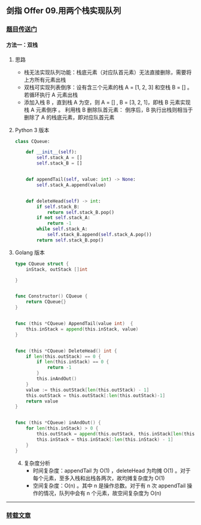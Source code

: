 ## 剑指 Offer 09.用两个栈实现队列

### [题目传送门](https://leetcode.cn/problems/yong-liang-ge-zhan-shi-xian-dui-lie-lcof/)

#### 方法一：双栈

1. 思路

    - 栈无法实现队列功能：栈底元素（对应队首元素）无法直接删除，需要将上方所有元素出栈
    - 双栈可实现列表倒序：设有含三个元素的栈 A = [1, 2, 3] 和空栈 B = [] 。若循环执行 A 元素出栈
    - 添加入栈 B ，直到栈 A 为空，则 A = [] , B = [3, 2, 1]，即栈 B 元素实现栈 A 元素倒序 。
      利用栈 B 删除队首元素： 倒序后，B 执行出栈则相当于删除了 A 的栈底元素，即对应队首元素

2. Python 3 版本

   ```python
   class CQueue:
   
       def __init__(self):
           self.stack_A = []
           self.stack_B = []
   
   
       def appendTail(self, value: int) -> None:
           self.stack_A.append(value)
   
   
       def deleteHead(self) -> int:
           if self.stack_B:
               return self.stack_B.pop()
           if not self.stack_A:
               return -1
           while self.stack_A:
               self.stack_B.append(self.stack_A.pop())
           return self.stack_B.pop()
   ```

3. Golang 版本

   ```go
   type CQueue struct {
       inStack, outStack []int
   
   }
   
   
   func Constructor() CQueue {
       return CQueue{}
   }
   
   
   func (this *CQueue) AppendTail(value int)  {
       this.inStack = append(this.inStack, value)
   }
   
   
   func (this *CQueue) DeleteHead() int {
       if len(this.outStack) == 0 {
           if len(this.inStack) == 0 {
               return -1
           }
           this.inAndOut()
       }
       value := this.outStack[len(this.outStack) - 1]
       this.outStack = this.outStack[:len(this.outStack)-1]
       return value
   }
   
   
   func (this *CQueue) inAndOut() {
       for len(this.inStack) > 0 {
           this.outStack = append(this.outStack, this.inStack[len(this.inStack) - 1])
           this.inStack = this.inStack[:len(this.inStack) - 1]
       }
   }
   ```

    4. 复杂度分析
        - 时间复杂度：appendTail 为 O(1) ，deleteHead 为均摊 O(1) 。对于每个元素，至多入栈和出栈各两次，故均摊复杂度为 O(1)
        - 空间复杂度：O(n) 。其中 n 是操作总数。对于有 n 次 appendTail 操作的情况，队列中会有 n 个元素，故空间复杂度为 O(n)



------

### [转载文章](https://leetcode.cn/problems/yong-liang-ge-zhan-shi-xian-dui-lie-lcof/solution/mian-shi-ti-09-yong-liang-ge-zhan-shi-xian-dui-l-3/)



